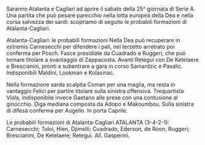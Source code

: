 Saranno Atalanta e Cagliari ad aprire il sabato della 25^ giornata di Serie A. Una partita che può pesare parecchio nella lotta europea della Dea e nella corsa salvezza dei sardi: scopriamo di seguito le probabili formazioni di Atalanta-Cagliari.

Atalanta-Cagliari: le probabili formazioni
Nella Dea può recuperare in extremis Carnesecchi per difendere i pali, nel terzetto arretrato poi conferma per Posch. Fasce presidiate da Cuadrado e Ruggeri, che può tornare titolare a svantaggio di Zappacosta. Avanti Retegui con De Ketelaere e Brescianini, pronti a subentrare a gara in corso Samardzic e Pasalic. Indisponibili Maldini, Lookman e Kolasinac. 

Nella formazione sarda scalpita Coman per una maglia, ma resta in vantaggio Felici per partire titolare sulla sinistra offensiva. Trequartista Viola, indisponibile invece Gaetano alle prese con una contusione al ginocchio. Diga mediana composta da Adopo e Makoumbou. Sulla sinistra di difesa conferma per Augello. In porta Caprile. 

Le probabili formazioni di Atalanta-Cagliari
ATALANTA (3-4-2-1): Carnesecchi; Toloi, Hien, Djimsiti; Cuadrado, Ederson, de Roon, Ruggeri; Brescianini, De Ketelaere; Retegui. All. Gasperini.


